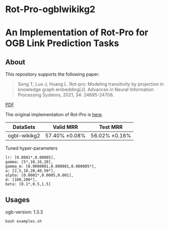 # Rot-Pro-ogblwikikg2

# An Implementation of Rot-Pro for OGB Link Prediction Tasks

## About

This repository supports the following paper:

> Song T, Luo J, Huang L. Rot-pro: Modeling transitivity by projection in knowledge graph embedding[J]. Advances in Neural Information Processing Systems, 2021, 34: 24695-24706.

[PDF](https://arxiv.org/pdf/2110.14450.pdf)

The original implementation of Rot-Pro is [here]().

| DataSets     | Valid MRR         | Test MRR           |
| ------------ | ----------------- | ------------------ |
| ogbl-wikikg2 | 57.40% $\pm$0.08% | 56.02%  $\pm$0.16% |

Tuned hyper-parameters

```
lr: [0.0001*,0.00005],
gamma: [5*,10,16,20],
gamma_m: [0.0000001,0.000001,0.000005*],
a: [2,5,10,20,40,50*],
alpha: [0.0001*,0.0005,0.001],
d: [100,200*],
beta: [0.1*,0.5,1.5]
```



## Usages

ogb-version: 1.3.3

```shell
bash examples.sh
```

